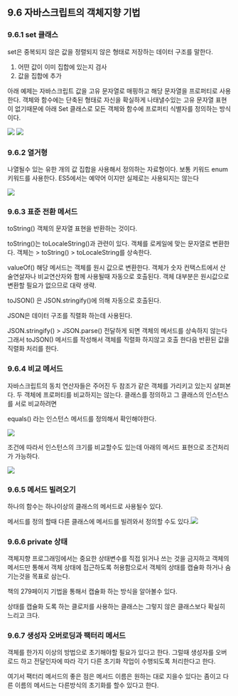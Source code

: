 ## 9.6 자바스크립트의 객체지향 기법

### 9.6.1 set 클래스

set은 중복되지 않은 값을 정렬되지 않은 형태로 저장하는 데이터 구조를 말한다.

1. 어떤 값이 이미 집합에 있는지 검사
2. 값을 집합에 추가

아래 예제는 자바스크립트 값을 고유 문자열로 매핑하고 해당 문자열을 프로퍼티로 사용한다.
객체와 함수에는 단축된 형태로 자신을 확실하게 나태낼수있는 고유 문자열 표현이 없기때문에
아래 Set 클래스로 모든 객체와 함수에 프로퍼티 식별자를 정의하는 방식이다.

![](https://images.velog.io/images/dear_sopi9211/post/260edad3-64af-4439-896d-46a628c0f623/%E1%84%89%E1%85%B3%E1%84%8F%E1%85%B3%E1%84%85%E1%85%B5%E1%86%AB%E1%84%89%E1%85%A3%E1%86%BA%202020-11-12%20%E1%84%8B%E1%85%A9%E1%84%92%E1%85%AE%206.32.15.png)
![](https://images.velog.io/images/dear_sopi9211/post/66e52415-0ed4-49f2-a6d6-10cb3d1f26af/%E1%84%89%E1%85%B3%E1%84%8F%E1%85%B3%E1%84%85%E1%85%B5%E1%86%AB%E1%84%89%E1%85%A3%E1%86%BA%202020-11-12%20%E1%84%8B%E1%85%A9%E1%84%92%E1%85%AE%206.32.23.png)

### 9.6.2 열거형

나열될수 있는 유한 개의 값 집합을 사용해서 정의하는 자료형이다. 보통 키워드 enum 키워드를 사용한다.
ES5에서는 예약어 이지만 실제로는 사용되지는 않는다

![](https://images.velog.io/images/dear_sopi9211/post/a7e8eefb-1fb0-4765-9ac6-73fbca46a391/%E1%84%89%E1%85%B3%E1%84%8F%E1%85%B3%E1%84%85%E1%85%B5%E1%86%AB%E1%84%89%E1%85%A3%E1%86%BA%202020-11-12%20%E1%84%8B%E1%85%A9%E1%84%92%E1%85%AE%207.18.57.png)

### 9.6.3 표준 전환 메서드

toString()
객체의 문자열 표현을 반환하는 것이다.

toString()는 toLocaleString()과 관련이 있다. 객체를 로케일에 맞는 문자열로 변환한다.
객체는 > toString() > toLocaleString를 상속한다.

valueOf() 해당 메서드는 객체를 원시 값으로 변환한다.
객체가 숫자 컨택스트에서 산술연살자나 비교연산자와 함께 사용될때 자동으로 호출된다.
객체 대부분은 원시값으로 변환할 필요가 없으므로 대략 생략.

toJSON() 은 JSON.stringify()에 의해 자동으로 호출된다.

JSON은 데이터 구조를 직렬화 하는데 사용된다.

JSON.stringify() > JSON.parse() 전달하게 되면 객체의 메서드를 상속하지 않는다
그래서 toJSON() 메서드를 작성해서 객체를 직렬화 하지않고 호출 한다음 반환된 값을 직렬화 처리를 한다.

### 9.6.4 비교 메서드

자바스크립트의 동치 연산자들은 주어진 두 참조가 같은 객체를 가리키고 있는지 살펴본다.
두 객체에 프로퍼티를 비교하지는 않는다.
클래스를 정의하고 그 클래스의 인스턴스를 서로 비교하려면

equals() 라는 인스턴스 메서드를 정의해서 확인해야한다.

![](https://images.velog.io/images/dear_sopi9211/post/144c5974-8530-4a8c-93d1-9cd0e0ba3443/%E1%84%89%E1%85%B3%E1%84%8F%E1%85%B3%E1%84%85%E1%85%B5%E1%86%AB%E1%84%89%E1%85%A3%E1%86%BA%202020-11-12%20%E1%84%8B%E1%85%A9%E1%84%92%E1%85%AE%207.26.09.png)

조건에 따라서 인스턴스의 크기를 비교할수도 있는데 아래의 메서드 표현으로 조건처리가 가능하다.

![](https://images.velog.io/images/dear_sopi9211/post/cf91f726-5f27-4920-b55a-bb9dad036dc7/%E1%84%89%E1%85%B3%E1%84%8F%E1%85%B3%E1%84%85%E1%85%B5%E1%86%AB%E1%84%89%E1%85%A3%E1%86%BA%202020-11-12%20%E1%84%8B%E1%85%A9%E1%84%92%E1%85%AE%207.27.14.png)

### 9.6.5 메서드 빌려오기

하나의 함수는 하나이상의 클래스의 메서드로 사용될수 있다.

메서드를 정의 할때 다른 클래스에 메서드를 빌려와서 정의할 수도 있다.![](https://images.velog.io/images/dear_sopi9211/post/534f09aa-a854-4076-aa34-a734957bd8a8/%E1%84%89%E1%85%B3%E1%84%8F%E1%85%B3%E1%84%85%E1%85%B5%E1%86%AB%E1%84%89%E1%85%A3%E1%86%BA%202020-11-12%20%E1%84%8B%E1%85%A9%E1%84%92%E1%85%AE%207.30.31.png)

### 9.6.6 private 상태

객체지향 프로그래밍에서는 중요한 상태변수를 직접 읽거나 쓰는 것을 금지하고 객체의 메서드만 통해서 객체 상태에 접근하도록 허용함으로서 객체의 상태를 캡슐화 하거나 숨기는것을 목표로 삼는다.

책의 279페이지 기법을 통해서 캡슐화 하는 방식을 알아볼수 있다.

상태를 캡슐화 도록 하는 클로저를 사용하는 클래스는 그렇지 않은 클래스보다 확실히 느리고 크다.

### 9.6.7 생성자 오버로딩과 팩터리 메서드

객체를 한가지 이상의 방법으로 초기해야할 필요가 있다고 한다.
그럴때 생성자를 오버로드 하고 전달인자에 따라 각기 다른 초기화 작업이 수행되도록 처리한다고 한다.

여기서 팩터리 메서드의 좋은 점은 메서드 이름은 원하는 대로 지을수 있다는 좀이고 다른 이름의 메서드는 다른방식의 초기화를 할수 있다고 한다.
